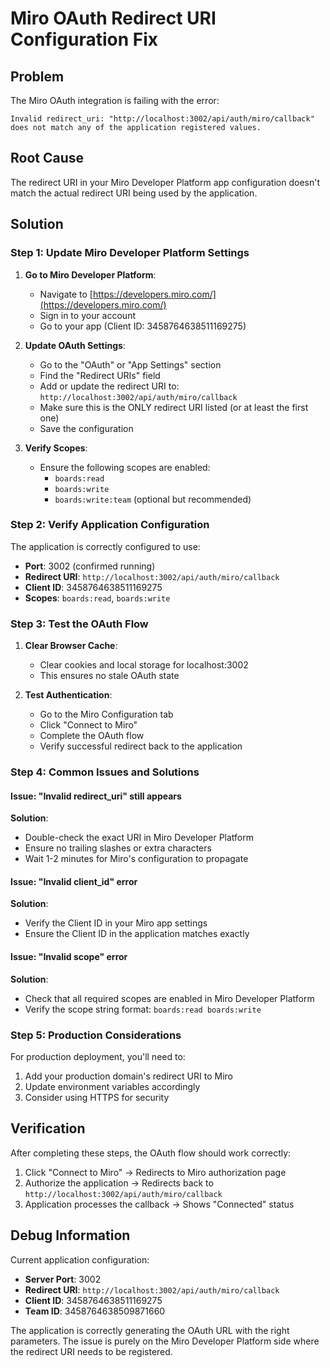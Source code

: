 # Miro OAuth Redirect URI Configuration Fix

## Problem
The Miro OAuth integration is failing with the error:
```
Invalid redirect_uri: "http://localhost:3002/api/auth/miro/callback" does not match any of the application registered values.
```

## Root Cause
The redirect URI in your Miro Developer Platform app configuration doesn't match the actual redirect URI being used by the application.

## Solution

### Step 1: Update Miro Developer Platform Settings

1. **Go to Miro Developer Platform**:
   - Navigate to [https://developers.miro.com/](https://developers.miro.com/)
   - Sign in to your account
   - Go to your app (Client ID: 3458764638511169275)

2. **Update OAuth Settings**:
   - Go to the "OAuth" or "App Settings" section
   - Find the "Redirect URIs" field
   - Add or update the redirect URI to: `http://localhost:3002/api/auth/miro/callback`
   - Make sure this is the ONLY redirect URI listed (or at least the first one)
   - Save the configuration

3. **Verify Scopes**:
   - Ensure the following scopes are enabled:
     - `boards:read`
     - `boards:write`
     - `boards:write:team` (optional but recommended)

### Step 2: Verify Application Configuration

The application is correctly configured to use:
- **Port**: 3002 (confirmed running)
- **Redirect URI**: `http://localhost:3002/api/auth/miro/callback`
- **Client ID**: 3458764638511169275
- **Scopes**: `boards:read`, `boards:write`

### Step 3: Test the OAuth Flow

1. **Clear Browser Cache**:
   - Clear cookies and local storage for localhost:3002
   - This ensures no stale OAuth state

2. **Test Authentication**:
   - Go to the Miro Configuration tab
   - Click "Connect to Miro"
   - Complete the OAuth flow
   - Verify successful redirect back to the application

### Step 4: Common Issues and Solutions

#### Issue: "Invalid redirect_uri" still appears
**Solution**: 
- Double-check the exact URI in Miro Developer Platform
- Ensure no trailing slashes or extra characters
- Wait 1-2 minutes for Miro's configuration to propagate

#### Issue: "Invalid client_id" error
**Solution**:
- Verify the Client ID in your Miro app settings
- Ensure the Client ID in the application matches exactly

#### Issue: "Invalid scope" error
**Solution**:
- Check that all required scopes are enabled in Miro Developer Platform
- Verify the scope string format: `boards:read boards:write`

### Step 5: Production Considerations

For production deployment, you'll need to:
1. Add your production domain's redirect URI to Miro
2. Update environment variables accordingly
3. Consider using HTTPS for security

## Verification

After completing these steps, the OAuth flow should work correctly:
1. Click "Connect to Miro" → Redirects to Miro authorization page
2. Authorize the application → Redirects back to `http://localhost:3002/api/auth/miro/callback`
3. Application processes the callback → Shows "Connected" status

## Debug Information

Current application configuration:
- **Server Port**: 3002
- **Redirect URI**: `http://localhost:3002/api/auth/miro/callback`
- **Client ID**: 3458764638511169275
- **Team ID**: 3458764638509871660

The application is correctly generating the OAuth URL with the right parameters. The issue is purely on the Miro Developer Platform side where the redirect URI needs to be registered.
